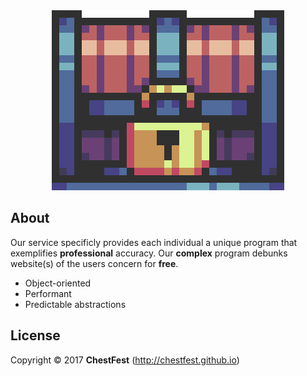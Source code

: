 <html><div align="center"><center><img src="/Display/Images/ChestFest.gif" style="w3-image" id="img" alt="Chest"></center></div></html>


## About
Our service specificly provides each individual a unique program that exemplifies **professional** accuracy. Our **complex** program debunks website(s) of the users concern for **free**.

- Object-oriented
- Performant
- Predictable abstractions

## License
Copyright © 2017 **ChestFest** (http://chestfest.github.io)

